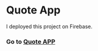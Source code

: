 <h1>Quote App</h1>
<p>I deployed this project on Firebase.</p>
<h3>Go to <a href='https://quote-app-00.web.app/'>Quote APP</a></h3>
